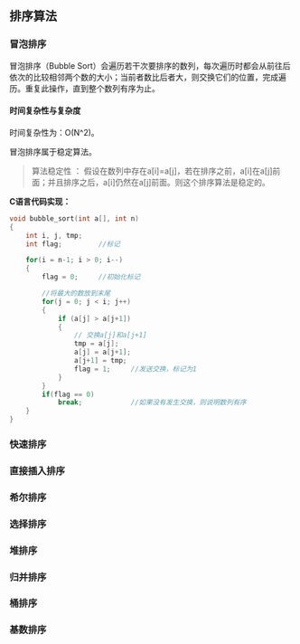 ## 排序算法

### 冒泡排序
冒泡排序（Bubble Sort）会遍历若干次要排序的数列，每次遍历时都会从前往后依次的比较相邻两个数的大小；当前者数比后者大，则交换它们的位置，完成遍历。重复此操作，直到整个数列有序为止。

#### 时间复杂性与复杂度

时间复杂性为：O(N^2)。

冒泡排序属于稳定算法。

> 算法稳定性 ： 假设在数列中存在a[i]=a[j]，若在排序之前，a[i]在a[j]前面；并且排序之后，a[i]仍然在a[j]前面。则这个排序算法是稳定的。

**C语言代码实现：**

```c
void bubble_sort(int a[], int n)
{
    int i, j, tmp;
    int flag;         //标记

    for(i = n-1; i > 0; i--)
    {
        flag = 0;     //初始化标记

        //将最大的数放到末尾
        for(j = 0; j < i; j++)
        {
            if (a[j] > a[j+1])
            {
                // 交换a[j]和a[j+1]
                tmp = a[j];
                a[j] = a[j+1];
                a[j+1] = tmp;
                flag = 1;     //发送交换，标记为1
            }
        }
        if(flag == 0)
            break;            //如果没有发生交换，则说明数列有序
    }
}

```



### 快速排序



### 直接插入排序



### 希尔排序



### 选择排序



### 堆排序



### 归并排序



### 桶排序



### 基数排序



